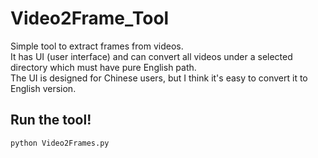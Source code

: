 # Video2Frame_Tool
Simple tool to extract frames from videos.   
It has UI (user interface) and can convert all videos under a selected directory which must have pure English path.  
The UI is designed for Chinese users, but I think it's easy to convert it to English version.  

## Run the tool!
```
python Video2Frames.py
```
